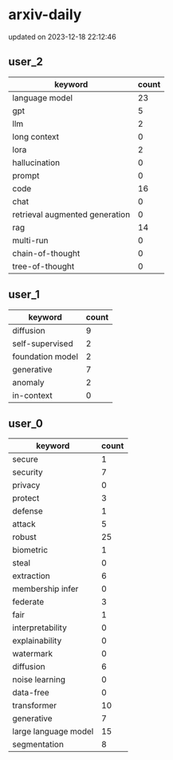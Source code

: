 # arxiv-daily
updated on 2023-12-18 22:12:46
## user_2
| keyword | count |
| - | - |
| language model | 23 |
| gpt | 5 |
| llm | 2 |
| long context | 0 |
| lora | 2 |
| hallucination | 0 |
| prompt | 0 |
| code | 16 |
| chat | 0 |
| retrieval augmented generation | 0 |
| rag | 14 |
| multi-run | 0 |
| chain-of-thought | 0 |
| tree-of-thought | 0 |
## user_1
| keyword | count |
| - | - |
| diffusion | 9 |
| self-supervised | 2 |
| foundation model | 2 |
| generative | 7 |
| anomaly | 2 |
| in-context | 0 |
## user_0
| keyword | count |
| - | - |
| secure | 1 |
| security | 7 |
| privacy | 0 |
| protect | 3 |
| defense | 1 |
| attack | 5 |
| robust | 25 |
| biometric | 1 |
| steal | 0 |
| extraction | 6 |
| membership infer | 0 |
| federate | 3 |
| fair | 1 |
| interpretability | 0 |
| explainability | 0 |
| watermark | 0 |
| diffusion | 6 |
| noise learning | 0 |
| data-free | 0 |
| transformer | 10 |
| generative | 7 |
| large language model | 15 |
| segmentation | 8 |
